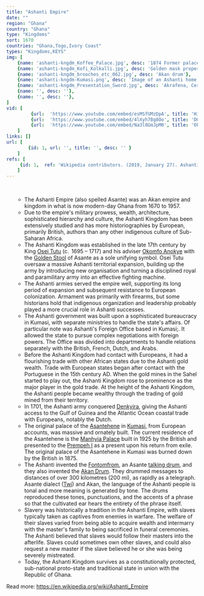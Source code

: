 ```yaml
---
title: "Ashanti Empire"
date: ""
region: "Ghana"
country: "Ghana" 
type: "Kingdoms"
sort: 1670
countries: "Ghana,Togo,Ivory Coast"
types: "Kingdoms,KEYS"
img: [
    {name: 'ashanti-kngdm_Koffee_Palace.jpg', desc: '1874 Former palace of Asantehene being burned and ransacked by the British after the Third Anglo-Ashanti War.'},
    {name: 'ashanti-kngdm_Kofi_Kolkalli.jpg', desc: 'Golden mask property of Asantehene, Kofi Karikari'},
    {name: 'ashanti-kngdm_brooches_etc_062.jpg', desc: 'Akan drum'},
    {name: 'ashanti-kngdm-Kumasi.png', desc: 'Image of an Ashanti home in Kumasi, before British colonization.'},
    {name: 'ashanti-kngdm_Presentation_Sword.jpg', desc: 'Akrafena, Ceremonial sword used by the Ashanti.'},
    {name: '', desc: ''},
    {name: '', desc: ''},
]
vid: [
         {url:  'https://www.youtube.com/embed/esMSfUMzDpA', title: 'History of the Ashanti Empire , (Ghana Africa)'},
         {url:  'https://www.youtube.com/embed/4lXyh7Bg8Oo', title: 'DOCUMENTARY: The 300 year old Asante Kingdom'},
         {url:  'https://www.youtube.com/embed/Na3l8GmJpM0', title: 'Okomfo Anokye History & the Rise of the Great Ashanti Kingdom'}   
    ]
links: []
url: [
        {id: 1, url: '', title: '', desc: '' }
    ]
refs: [
     {id: 1,  ref: 'Wikipedia contributors. (2019, January 27). Ashanti Empire. In Wikipedia, The Free Encyclopedia. Retrieved 19:38, February 3, 2019, from ', url: 'https://en.wikipedia.org/w/index.php?title=Ashanti_Empire&oldid=880436884'}
    ]
---
```

<br/>
<div>
    <ul><ul>
        <li>
            The Ashanti Empire (also spelled Asante) was an Akan empire and kingdom in what is now modern-day Ghana from 1670 to 1957. 
        </li>
        <li>
            Due to the empire's military prowess, wealth, architecture, sophisticated hierarchy and culture, the Ashanti Kingdom has been extensively studied and has more historiographies by European, primarily British, authors than any other indigenous culture of Sub-Saharan Africa.
        </li>
        <li>
            The Ashanti Kingdom was established in the late 17th century by King <a href="https://en.wikipedia.org/wiki/Osei_Kofi_Tutu_I">Osei Tutu</a> (c.  1695 – 1717) and his adviser <a href="https://en.wikipedia.org/wiki/Okomfo_Anokye">Okomfo Anokye</a> with the <a href="https://en.wikipedia.org/wiki/Golden_Stool">Golden Stool</a> of Asante as a sole unifying symbol. Osei Tutu oversaw a massive Ashanti territorial expansion, building up the army by introducing new organisation and turning a disciplined royal and paramilitary army into an effective fighting machine.
        </li>
        <li>
            The Ashanti armies served the empire well, supporting its long period of expansion and subsequent resistance to European colonization. Armament was primarily with firearms, but some historians hold that indigenous organization and leadership probably played a more crucial role in Ashanti successes.
        </li>
        <li>
            The Ashanti government was built upon a sophisticated bureaucracy in Kumasi, with separate ministries to handle the state's affairs. Of particular note was Ashanti's Foreign Office based in Kumasi;. It allowed the state to pursue complex negotiations with foreign powers. The Office was divided into departments to handle relations separately with the British, French, Dutch, and Arabs. 
        </li>
        <li>
            Before the Ashanti Kingdom had contact with Europeans, it had a flourishing trade with other African states due to the Ashanti gold wealth. Trade with European states began after contact with the Portuguese in the 15th century AD. When the gold mines in the Sahel started to play out, the Ashanti Kingdom rose to prominence as the major player in the gold trade. At the height of the Ashanti Kingdom, the Ashanti people became wealthy through the trading of gold mined from their territory.
        </li>
        <li>
            In 1701, the Ashanti army conquered <a href="https://en.wikipedia.org/wiki/Denkyira">Denkyira</a>, giving the Ashanti access to the Gulf of Guinea and the Atlantic Ocean coastal trade with Europeans, notably the Dutch.
        </li>
        <li>
            The original palace of the <a href="https://en.wikipedia.org/wiki/List_of_rulers_of_Asante">Asantehene</a> in <a href="https://en.wikipedia.org/wiki/Kumasi">Kumasi</a>, from European accounts, was massive and ornately built. The current residence of the Asantehene is the <a href="https://en.wikipedia.org/wiki/Manhyia_Palace">Manhyia Palace</a> built in 1925 by the British and presented to the <a href="https://en.wikipedia.org/wiki/Prempeh_I">Prempeh I</a> as a present upon his return from exile. The original palace of the Asantehene in Kumasi was burned down by the British in 1875. 
        </li>
        <li>
            The Ashanti invented the <a href="https://en.wikipedia.org/wiki/Fontomfrom">Fontomfrom</a>, an Asante <a href="https://en.wikipedia.org/wiki/Talking_drum">talking drum</a>, and they also invented the <a href="https://en.wikipedia.org/wiki/Akan_Drum">Akan Drum</a>. They drummed messages to distances of over 300 kilometres (200 mi), as rapidly as a telegraph. Asante dialect (<a href="https://en.wikipedia.org/wiki/Twi">Twi</a>) and Akan, the language of the Ashanti people is tonal and more meaning is generated by tone. The drums reproduced these tones, punctuations, and the accents of a phrase so that the cultivated ear hears the entirety of the phrase itself.
        </li>
        <li>
            Slavery was historically a tradition in the Ashanti Empire, with slaves typically taken as captives from enemies in warfare. The welfare of their slaves varied from being able to acquire wealth and intermarry with the master's family to being sacrificed in funeral ceremonies. The Ashanti believed that slaves would follow their masters into the afterlife. Slaves could sometimes own other slaves, and could also request a new master if the slave believed he or she was being severely mistreated.
        </li>
        <li>
            Today, the Ashanti Kingdom survives as a constitutionally protected, sub-national proto-state and traditional state in union with the Republic of Ghana.
        </li>
    </ul></ul>
</div>

Read more: https://en.wikipedia.org/wiki/Ashanti_Empire
